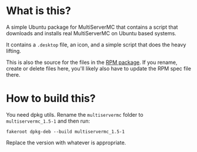 # What is this?
A simple Ubuntu package for MultiServerMC that contains a script that downloads and installs real MultiServerMC on Ubuntu based systems.

It contains a `.desktop` file, an icon, and a simple script that does the heavy lifting.

This is also the source for the files in the [RPM package](../rpm). If you rename, create or delete files here, you'll likely also have to update the RPM spec file there.

# How to build this?
You need dpkg utils. Rename the `multiservermc` folder to `multiservermc_1.5-1` and then run:
```
fakeroot dpkg-deb --build multiservermc_1.5-1
```

Replace the version with whatever is appropriate.
